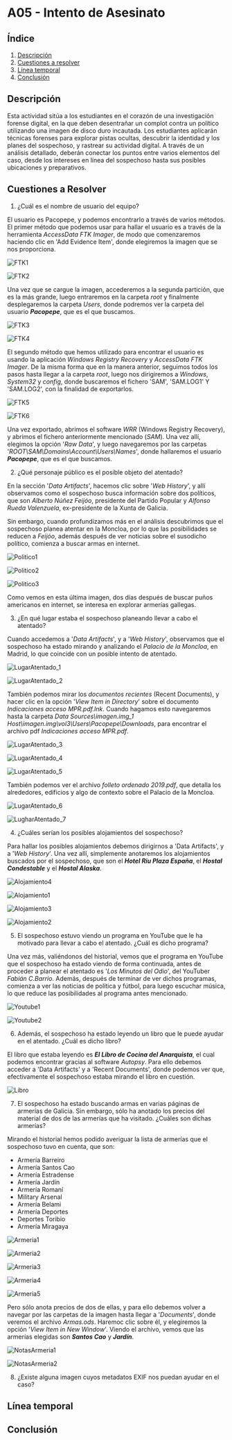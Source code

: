 # A05 - Intento de Asesinato


## Índice

1. [Descripción](#descripción)
2. [Cuestiones a resolver](#cuestiones-a-resolver)
3. [Línea temporal](#línea-temporal)
4. [Conclusión](#conclusión)


## Descripción

Esta actividad sitúa a los estudiantes en el corazón de una investigación forense digital, en la que deben desentrañar un complot contra un político utilizando una imagen de disco duro incautada. Los estudiantes aplicarán técnicas forenses para explorar pistas ocultas, descubrir la identidad y los planes del sospechoso, y rastrear su actividad digital. A través de un análisis detallado, deberán conectar los puntos entre varios elementos del caso, desde los intereses en línea del sospechoso hasta sus posibles ubicaciones y preparativos.

## Cuestiones a Resolver

1. ¿Cuál es el nombre de usuario del equipo?

El usuario es Pacopepe, y podemos encontrarlo a través de varios métodos. El primer método que podemos usar para hallar el usuario es a través de la herramienta *AccessData FTK Imager*, de modo que comenzaremos haciendo clic en 'Add Evidence Item', donde elegiremos la imagen que se nos proporciona.

![FTK1](img/FTK_Add_Evidence.png)

![FTK2](img/FTK_Image.png)

Una vez que se cargue la imagen, accederemos a la segunda partición, que es la más grande, luego entraremos en la carpeta *root* y finalmente desplegaremos la carpeta *Users*, donde podremos ver la carpeta del usuario ***Pacopepe***, que es el que buscamos.

![FTK3](img/FTK_Partition2_Root.png)

![FTK4](img/FTK_Partition2_User_PacoPepe.png)

El segundo método que hemos utilizado para encontrar el usuario es usando la aplicación *Windows Registry Recovery* y *AccessData FTK Imager*. De la misma forma que en la manera anterior, seguimos todos los pasos hasta llegar a la carpeta *root*, luego nos dirigiremos a *Windows*, *System32* y *config*, donde buscaremos el fichero 'SAM', 'SAM.LOG1' Y 'SAM.LOG2', con la finalidad de exportarlos. 

![FTK5](img/FTK_System32_Config.png)

![FTK6](img/FTK_System32_Config_SAM.png)

Una vez exportado, abrimos el software *WRR* (Windows Registry Recovery), y abrimos el fichero anteriormente mencionado (*SAM*). Una vez allí, elegimos la opción '*Raw Data*', y luego navegaremos por las carpetas '*ROOT\SAM\Domains\Account\Users\Names*', donde hallaremos el usuario ***Pacopepe***, que es el que buscamos.


2. ¿Qué personaje público es el posible objeto del atentado?

En la sección '*Data Artifacts*', hacemos clic sobre '*Web History*', y allí observamos como el sospechoso busca información sobre dos políticos, que son *Alberto Núñez Feijóo*, presidente del Partido Popular y *Alfonso Rueda Valenzuela*, ex-presidente de la Xunta de Galicia.

Sin embargo, cuando profundizamos más en el análisis descubrimos que el sospechoso planea atentar en la Moncloa, por lo que las posibilidades se reducen a *Feijóo*, además después de ver noticias sobre el susodicho político, comienza a buscar armas en internet.

![Politico1](img/Politico_1.png)

![Politico2](img/Politico_2.png)

![Politico3](img/Politico_3.png)

Como vemos en esta última imagen, dos días después de buscar puños americanos en internet, se interesa en explorar armerías gallegas. 

3. ¿En qué lugar estaba el sospechoso planeando llevar a cabo el atentado?

Cuando accedemos a '*Data Artifacts*', y a '*Web History*', observamos que el sospechoso ha estado mirando y analizando el *Palacio de la Moncloa*, en Madrid, lo que coincide con un posible intento de atentado.

![LugarAtentado_1](img/LugarAtentado_1.png)

![LugarAtentado_2](img/LugarAtentado_2.png)

También podemos mirar los *documentos recientes* (Recent Documents), y hacer clic en la opción '*View Item in Directory*' sobre el documento *Indicaciones acceso MPR.pdf.Ink*. Cuando hagamos esto navegaremos hasta la carpeta *Data Sources\imagen.img_1 Host\imagen.img\vol3\Users\Pacopepe\Downloads*, para encontrar el archivo pdf *Indicaciones acceso MPR.pdf*.

![LugarAtentado_3](img/LugarAtentado_3.png)

![LugarAtentado_4](img/LugarAtentado_4.png)

![LugarAtentado_5](img/LugarAtentado_5.png)

También podemos ver el archivo *folleto ordenado 2019.pdf*, que detalla los alrededores, edificios y algo de contexto sobre el Palacio de la Moncloa.

![LugarAtentado_6](img/LugarAtentado_6.png)

![LugharAtentado_7](img/LugarAtentado_7.png)

4. ¿Cuáles serían los posibles alojamientos del sospechoso?

Para hallar los posibles alojamientos debemos dirigirnos a 'Data Artifacts', y a '*Web History*'. Una vez allí, simplemente anotaremos los alojamientos buscados por el sospechoso, que son el ***Hotel Riu Plaza España***, el ***Hostal Condestable*** y el ***Hostal Alaska***.

![Alojamiento4](img/Alojamiento4.png)

![Alojamiento1](img/Alojamiento1.png)

![Alojamiento3](img/Alojamiento3.png)

![Alojamiento2](img/Alojamiento2.png)

5. El sospechoso estuvo viendo un programa en YouTube que le ha motivado para llevar a cabo el atentado. ¿Cuál es dicho programa?

Una vez más, valiéndonos del historial, vemos que el programa en YouTube que el sospechoso ha estado viendo de forma continuada, antes de proceder a planear el atentado es '*Los Minutos del Odio*', del YouTuber *Fabián C.Barrio*. Además, después de terminar de ver dichos programas, comienza a ver las noticias de política y fútbol, para luego escuchar música, lo que reduce las posibilidades al programa antes mencionado.

![Youtube1](img/YouTube_1.png)

![Youtube2](img/YouTube_2.png)

6. Además, el sospechoso ha estado leyendo un libro que le puede ayudar en el atentado. ¿Cuál es dicho libro?

El libro que estaba leyendo es ***El Libro de Cocina del Anarquista***, el cual podemos encontrar gracias al software *Autopsy*. Para ello debemos acceder a 'Data Artifacts' y a 'Recent Documents', donde podemos ver que, efectivamente el sospechoso estaba mirando el libro en cuestión.

![Libro](img/Vestigio_Libro.png)

7. El sospechoso ha estado buscando armas en varias páginas de armerías de Galicia. Sin embargo, sólo ha anotado los precios del material de dos de las armerías que ha visitado. ¿Cuáles son dichas armerías?

Mirando el historial hemos podido averiguar la lista de armerías que el sospechoso tuvo en cuenta, que son:

- Armería Barreiro
- Armería Santos Cao
- Armería Estradense
- Armería Jardín
- Armería Romaní
- Military Arsenal
- Armería Belami
- Armería Deportes
- Deportes Toribio
- Armería Miragaya

![Armeria1](img/Armeria_1.png)

![Armeria2](img/Armeria_2.png)

![Armeria3](img/Armeria_3.png)

![Armeria4](img/Armeria_4.png)

![Armeria5](img/Armeria_5.png)

Pero sólo anota precios de dos de ellas, y para ello debemos volver a navegar por las carpetas de la imagen hasta llegar a '*Documents*', donde veremos el archivo *Armas.ods*. Haremoc clic sobre él, y elegiremos la opción '*View Item in New Window*'. Viendo el archivo, vemos que las armerías elegidas son ***Santos Cao*** y ***Jardín***.

![NotasArmeria1](img/Notas_Armeria.png)

![NotasArmeria2](img/Notas_Armeria2.png)

8. ¿Existe alguna imagen cuyos metadatos EXIF nos puedan ayudar en el caso?

## Línea temporal


## Conclusión
